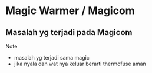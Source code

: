 # Magic Warmer / Magicom
## Masalah yg terjadi pada Magicom

> [!NOTE]
- masalah yg terjadi sama magic 
 - jika nyala dan wat nya keluar berarti thermofuse aman




